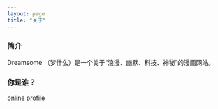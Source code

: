 ```yaml
---
layout: page
title: "关于"
---
```


### 简介

Dreamsome （梦什么）是一个关于“浪漫、幽默、科技、神秘”的漫画网站。

### 你是谁？

[online profile](http://chengyichao.info)









